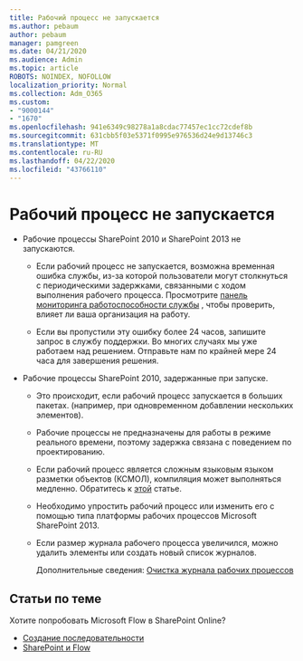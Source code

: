 ```yaml
---
title: Рабочий процесс не запускается
ms.author: pebaum
author: pebaum
manager: pamgreen
ms.date: 04/21/2020
ms.audience: Admin
ms.topic: article
ROBOTS: NOINDEX, NOFOLLOW
localization_priority: Normal
ms.collection: Adm_O365
ms.custom:
- "9000144"
- "1670"
ms.openlocfilehash: 941e6349c98278a1a8cdac77457ec1cc72cdef8b
ms.sourcegitcommit: 631cbb5f03e5371f0995e976536d24e9d13746c3
ms.translationtype: MT
ms.contentlocale: ru-RU
ms.lasthandoff: 04/22/2020
ms.locfileid: "43766110"
---
```

# <a name="workflow-is-not-starting"></a>Рабочий процесс не запускается

- Рабочие процессы SharePoint 2010 и SharePoint 2013 не запускаются.

    - Если рабочий процесс не запускается, возможна временная ошибка службы, из-за которой пользователи могут столкнуться с периодическими задержками, связанными с ходом выполнения рабочего процесса. Просмотрите [панель мониторинга работоспособности службы](https:/admin.microsoft.com/AdminPortal/Home#/servicehealth) , чтобы проверить, влияет ли ваша организация на работу.

    - Если вы пропустили эту ошибку более 24 часов, запишите запрос в службу поддержки. Во многих случаях мы уже работаем над решением. Отправьте нам по крайней мере 24 часа для завершения решения.

- Рабочие процессы SharePoint 2010, задержанные при запуске.

    - Это происходит, если рабочий процесс запускается в больших пакетах. (например, при одновременном добавлении нескольких элементов).

    - Рабочие процессы не предназначены для работы в режиме реального времени, поэтому задержка связана с поведением по проектированию.

   -  Если рабочий процесс является сложным языковым языком разметки объектов (КСМОЛ), компиляция может выполняться медленно. Обратитесь к [этой](https://support.microsoft.com//kb/3043697) статье.

    - Необходимо упростить рабочий процесс или изменить его с помощью типа платформы рабочих процессов Microsoft SharePoint 2013.

    - Если размер журнала рабочего процесса увеличился, можно удалить элементы или создать новый список журналов.

        Дополнительные сведения: [Очистка журнала рабочих процессов](https://blogs.technet.microsoft.com/marj/2015/08/07/sharepoint-2010-workflows-best-practice-purge-workflow-history-list-items/)


## <a name="related-topics"></a>Статьи по теме
Хотите попробовать Microsoft Flow в SharePoint Online?
- [Создание последовательности](https://support.office.com/article/Create-a-flow-for-a-list-or-library-in-SharePoint-Online-or-OneDrive-for-Business-a9c3e03b-0654-46af-a254-20252e580d01) 
- [SharePoint и Flow](https://flow.microsoft.com/blog/sharepoint-and-flow/) 


